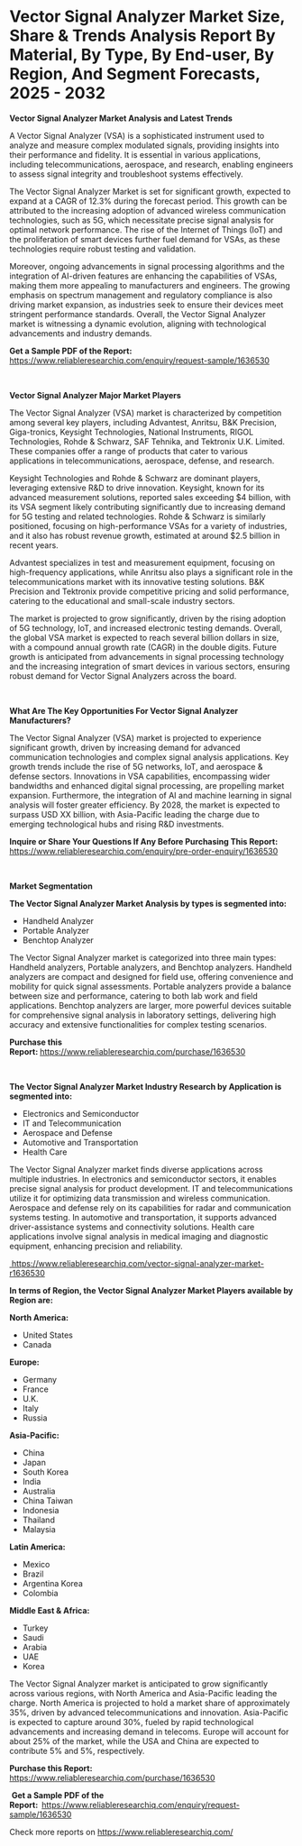 <p><h1>Vector Signal Analyzer Market Size, Share & Trends Analysis Report By Material, By Type, By End-user, By Region, And Segment Forecasts, 2025 - 2032</h1></p><p><strong>Vector Signal Analyzer Market Analysis and Latest Trends</strong></p>
<p><p>A Vector Signal Analyzer (VSA) is a sophisticated instrument used to analyze and measure complex modulated signals, providing insights into their performance and fidelity. It is essential in various applications, including telecommunications, aerospace, and research, enabling engineers to assess signal integrity and troubleshoot systems effectively.</p><p>The Vector Signal Analyzer Market is set for significant growth, expected to expand at a CAGR of 12.3% during the forecast period. This growth can be attributed to the increasing adoption of advanced wireless communication technologies, such as 5G, which necessitate precise signal analysis for optimal network performance. The rise of the Internet of Things (IoT) and the proliferation of smart devices further fuel demand for VSAs, as these technologies require robust testing and validation.</p><p>Moreover, ongoing advancements in signal processing algorithms and the integration of AI-driven features are enhancing the capabilities of VSAs, making them more appealing to manufacturers and engineers. The growing emphasis on spectrum management and regulatory compliance is also driving market expansion, as industries seek to ensure their devices meet stringent performance standards. Overall, the Vector Signal Analyzer market is witnessing a dynamic evolution, aligning with technological advancements and industry demands.</p></p>
<p><strong>Get a Sample PDF of the Report:&nbsp;</strong> <a href="https://www.reliableresearchiq.com/enquiry/request-sample/1636530?utm_campaign=2449&utm_medium=2&utm_source=Github&utm_content=ia&utm_term=08042025&utm_id=vector-signal-analyzer">https://www.reliableresearchiq.com/enquiry/request-sample/1636530</a></p>
<p>&nbsp;</p>
<p><strong>Vector Signal Analyzer Major Market Players</strong></p>
<p><p>The Vector Signal Analyzer (VSA) market is characterized by competition among several key players, including Advantest, Anritsu, B&K Precision, Giga-tronics, Keysight Technologies, National Instruments, RIGOL Technologies, Rohde & Schwarz, SAF Tehnika, and Tektronix U.K. Limited. These companies offer a range of products that cater to various applications in telecommunications, aerospace, defense, and research.</p><p>Keysight Technologies and Rohde & Schwarz are dominant players, leveraging extensive R&D to drive innovation. Keysight, known for its advanced measurement solutions, reported sales exceeding $4 billion, with its VSA segment likely contributing significantly due to increasing demand for 5G testing and related technologies. Rohde & Schwarz is similarly positioned, focusing on high-performance VSAs for a variety of industries, and it also has robust revenue growth, estimated at around $2.5 billion in recent years.</p><p>Advantest specializes in test and measurement equipment, focusing on high-frequency applications, while Anritsu also plays a significant role in the telecommunications market with its innovative testing solutions. B&K Precision and Tektronix provide competitive pricing and solid performance, catering to the educational and small-scale industry sectors.</p><p>The market is projected to grow significantly, driven by the rising adoption of 5G technology, IoT, and increased electronic testing demands. Overall, the global VSA market is expected to reach several billion dollars in size, with a compound annual growth rate (CAGR) in the double digits. Future growth is anticipated from advancements in signal processing technology and the increasing integration of smart devices in various sectors, ensuring robust demand for Vector Signal Analyzers across the board.</p></p>
<p>&nbsp;</p>
<p><strong>What Are The Key Opportunities For Vector Signal Analyzer Manufacturers?</strong></p>
<p><p>The Vector Signal Analyzer (VSA) market is projected to experience significant growth, driven by increasing demand for advanced communication technologies and complex signal analysis applications. Key growth trends include the rise of 5G networks, IoT, and aerospace & defense sectors. Innovations in VSA capabilities, encompassing wider bandwidths and enhanced digital signal processing, are propelling market expansion. Furthermore, the integration of AI and machine learning in signal analysis will foster greater efficiency. By 2028, the market is expected to surpass USD XX billion, with Asia-Pacific leading the charge due to emerging technological hubs and rising R&D investments.</p></p>
<p><strong>Inquire or Share Your Questions If Any Before Purchasing This Report:</strong> <a href="https://www.reliableresearchiq.com/enquiry/pre-order-enquiry/1636530?utm_campaign=2449&utm_medium=2&utm_source=Github&utm_content=ia&utm_term=08042025&utm_id=vector-signal-analyzer">https://www.reliableresearchiq.com/enquiry/pre-order-enquiry/1636530</a></p>
<p>&nbsp;</p>
<p><strong>Market Segmentation</strong></p>
<p><strong>The Vector Signal Analyzer Market Analysis by types is segmented into:</strong></p>
<p><ul><li>Handheld Analyzer</li><li>Portable Analyzer</li><li>Benchtop Analyzer</li></ul></p>
<p><p>The Vector Signal Analyzer market is categorized into three main types: Handheld analyzers, Portable analyzers, and Benchtop analyzers. Handheld analyzers are compact and designed for field use, offering convenience and mobility for quick signal assessments. Portable analyzers provide a balance between size and performance, catering to both lab work and field applications. Benchtop analyzers are larger, more powerful devices suitable for comprehensive signal analysis in laboratory settings, delivering high accuracy and extensive functionalities for complex testing scenarios.</p></p>
<p><strong>Purchase this Report:&nbsp;</strong><a href="https://www.reliableresearchiq.com/purchase/1636530?utm_campaign=2449&utm_medium=2&utm_source=Github&utm_content=ia&utm_term=08042025&utm_id=vector-signal-analyzer">https://www.reliableresearchiq.com/purchase/1636530</a></p>
<p>&nbsp;</p>
<p><strong>The Vector Signal Analyzer Market Industry Research by Application is segmented into:</strong></p>
<p><ul><li>Electronics and Semiconductor</li><li>IT and Telecommunication</li><li>Aerospace and Defense</li><li>Automotive and Transportation</li><li>Health Care</li></ul></p>
<p><p>The Vector Signal Analyzer market finds diverse applications across multiple industries. In electronics and semiconductor sectors, it enables precise signal analysis for product development. IT and telecommunications utilize it for optimizing data transmission and wireless communication. Aerospace and defense rely on its capabilities for radar and communication systems testing. In automotive and transportation, it supports advanced driver-assistance systems and connectivity solutions. Health care applications involve signal analysis in medical imaging and diagnostic equipment, enhancing precision and reliability.</p></p>
<p><a href="https://www.reliableresearchiq.com/vector-signal-analyzer-market-r1636530?utm_campaign=2449&utm_medium=2&utm_source=Github&utm_content=ia&utm_term=08042025&utm_id=vector-signal-analyzer">&nbsp;https://www.reliableresearchiq.com/vector-signal-analyzer-market-r1636530</a></p>
<p><strong>In terms of Region, the Vector Signal Analyzer Market Players available by Region are:</strong></p>
<p>
    <p> <strong> North America: </strong>
        <ul>
            <li>United States</li>
            <li>Canada</li>
        </ul>
        </p> 
    <p> <strong> Europe: </strong>
        <ul>
            <li>Germany</li>
            <li>France</li>
            <li>U.K.</li>
            <li>Italy</li>
            <li>Russia</li>
        </ul>
        </p> 
    <p> <strong> Asia-Pacific: </strong>
        <ul>
            <li>China</li>
            <li>Japan</li>
            <li>South Korea</li>
            <li>India</li>
            <li>Australia</li>
            <li>China Taiwan</li>
            <li>Indonesia</li>
            <li>Thailand</li>
            <li>Malaysia</li>
        </ul>
        </p> 
    <p> <strong> Latin America: </strong>
        <ul>
            <li>Mexico</li>
            <li>Brazil</li>
            <li>Argentina Korea</li>
            <li>Colombia</li>
        </ul>
        </p> 
    <p> <strong> Middle East & Africa: </strong>
        <ul>
            <li>Turkey</li>
            <li>Saudi</li>
            <li>Arabia</li>
            <li>UAE</li>
            <li>Korea</li>
        </ul>
    </p>
    </p>
<p><p>The Vector Signal Analyzer market is anticipated to grow significantly across various regions, with North America and Asia-Pacific leading the charge. North America is projected to hold a market share of approximately 35%, driven by advanced telecommunications and innovation. Asia-Pacific is expected to capture around 30%, fueled by rapid technological advancements and increasing demand in telecoms. Europe will account for about 25% of the market, while the USA and China are expected to contribute 5% and 5%, respectively.</p></p>
<p><strong>Purchase this Report: </strong><a href="https://www.reliableresearchiq.com/purchase/1636530?utm_campaign=2449&utm_medium=2&utm_source=Github&utm_content=ia&utm_term=08042025&utm_id=vector-signal-analyzer">https://www.reliableresearchiq.com/purchase/1636530</a></p>
<p>&nbsp;<strong>Get a Sample PDF of the Report:&nbsp;&nbsp;</strong><a href="https://www.reliableresearchiq.com/enquiry/request-sample/1636530?utm_campaign=2449&utm_medium=2&utm_source=Github&utm_content=ia&utm_term=08042025&utm_id=vector-signal-analyzer">https://www.reliableresearchiq.com/enquiry/request-sample/1636530</a></p>
<p><strong></strong></p>
<p>Check more reports on <a href="https://www.reliableresearchiq.com/?utm_campaign=2449&utm_medium=2&utm_source=Github&utm_content=ia&utm_term=08042025&utm_id=vector-signal-analyzer">https://www.reliableresearchiq.com/</a></p>